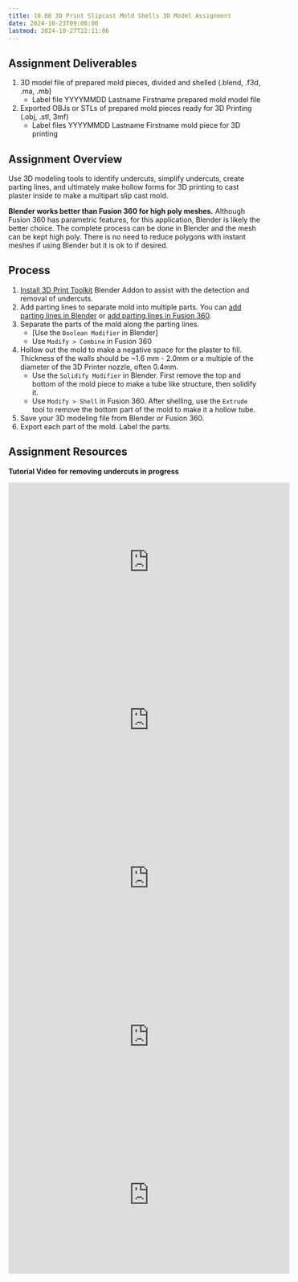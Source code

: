 ```yaml
---
title: 10.08 3D Print Slipcast Mold Shells 3D Model Assignment
date: 2024-10-23T09:00:00
lastmod: 2024-10-27T22:11:06
---
```


## Assignment Deliverables

1. 3D model file of prepared mold pieces, divided and shelled (.blend, .f3d, .ma, .mb)
   - Label file YYYYMMDD Lastname Firstname prepared mold model file
2. Exported OBJs or STLs of prepared mold pieces ready for 3D Printing (.obj, .stl, 3mf)
   - Label files YYYYMMDD Lastname Firstname mold piece for 3D printing

## Assignment Overview

Use 3D modeling tools to identify undercuts, simplify undercuts, create parting lines, and ultimately make hollow forms for 3D printing to cast plaster inside to make a multipart slip cast mold.

**Blender works better than Fusion 360 for high poly meshes.** Although Fusion 360 has parametric features, for this application, Blender is likely the better choice. The complete process can be done in Blender and the mesh can be kept high poly. There is no need to reduce polygons with instant meshes if using Blender but it is ok to if desired.

## Process

1. [Install 3D Print Toolkit](../../../../3d-modeling/blender/3d-print-toolbox-addon-blender.md) Blender Addon to assist with the detection and removal of undercuts.
2. Add parting lines to separate mold into multiple parts. You can [add parting lines in Blender](./10-04-add-mold-parting-lines-blender.md) or [add parting lines in Fusion 360](./10-06-add-mold-parting-lines-fusion-360.md).
3. Separate the parts of the mold along the parting lines.
   - [Use the `Boolean Modifier` in Blender]
   - Use `Modify > Combine` in Fusion 360
4. Hollow out the mold to make a negative space for the plaster to fill. Thickness of the walls should be ~1.6 mm - 2.0mm or a multiple of the diameter of the 3D Printer nozzle, often 0.4mm.
   - Use the `Solidify Modifier` in Blender. First remove the top and bottom of the mold piece to make a tube like structure, then solidify it.
   - Use `Modify > Shell` in Fusion 360. After shelling, use the `Extrude` tool to remove the bottom part of the mold to make it a hollow tube.
5. Save your 3D modeling file from Blender or Fusion 360.
6. Export each part of the mold. Label the parts.

## Assignment Resources

**Tutorial Video for removing undercuts in progress**

<div class="video-grid">

<div class="iframe-16-9-container">
<iframe class="youTubeIframe" width="560" height="315" src="https://www.youtube.com/embed/lYRb60kpHak" title="YouTube video player" frameborder="0" allow="accelerometer; autoplay; clipboard-write; encrypted-media; gyroscope; picture-in-picture; web-share" allowfullscreen></iframe>
</div>

<div class="iframe-16-9-container">
<iframe class="youTubeIframe" width="560" height="315" src="https://www.youtube.com/embed/jZhWRZBb05c" title="YouTube video player" frameborder="0" allow="accelerometer; autoplay; clipboard-write; encrypted-media; gyroscope; picture-in-picture; web-share" allowfullscreen></iframe>
</div>

<div class="iframe-16-9-container">
<iframe class="youTubeIframe" width="560" height="315" src="https://www.youtube.com/embed/GHersJCQUVc" title="YouTube video player" frameborder="0" allow="accelerometer; autoplay; clipboard-write; encrypted-media; gyroscope; picture-in-picture; web-share" allowfullscreen></iframe>
</div>

<div class="iframe-16-9-container">
<iframe class="youTubeIframe" width="560" height="315" src="https://www.youtube.com/embed/9s7woWfZ84U?rel=0" title="YouTube video player" frameborder="0" allow="accelerometer; autoplay; clipboard-write; encrypted-media; gyroscope; picture-in-picture; web-share" allowfullscreen></iframe>
</div>

<div class="iframe-16-9-container">
<iframe class="youTubeIframe" width="560" height="315" src="https://www.youtube.com/embed/f_WTsl64QR8?rel=0" title="YouTube video player" frameborder="0" allow="accelerometer; autoplay; clipboard-write; encrypted-media; gyroscope; picture-in-picture; web-share" allowfullscreen></iframe>
</div>
</div>

</div>

